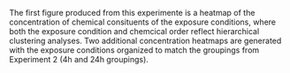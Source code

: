 The first figure produced from this experimente is a heatmap of the concentration of chemical consituents of the exposure conditions, where both the exposure condition and chemcical order reflect hierarchical clustering analyses. Two additional concentration heatmaps are generated with the exposure conditions organized to match the groupings from Experiment 2 (4h and 24h groupings). 

